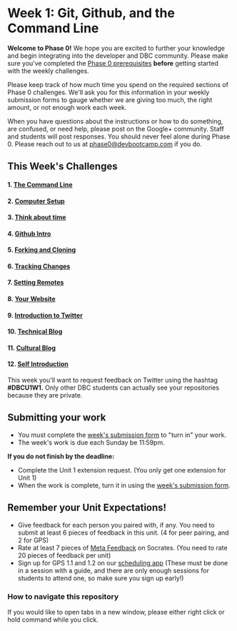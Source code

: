 # Week 1: Git, Github, and the Command Line

**Welcome to Phase 0!** We hope you are excited to further your knowledge and begin integrating into the developer and DBC community. Please make sure you've completed the [Phase 0 prerequisites](https://github.com/Devbootcamp/phase-0-handbook/blob/master/phase-0-prerequisites.md) **before** getting started with the weekly challenges.

Please keep track of how much time you spend on the required sections of Phase 0 challenges. We'll ask you for this information in your weekly submission forms to gauge whether we are giving too much, the right amount, or not enough work each week.

When you have questions about the instructions or how to do something, are confused, or need help, please post on the Google+ community. Staff and students will post responses. You should never feel alone during Phase 0. Please reach out to us at <phase0@devbootcamp.com> if you do.

## This Week's Challenges

#### 1. [The Command Line](1-command-line)
#### 2. [Computer Setup](2-computer-setup)
#### 3. [Think about time](3-think-about-time)
#### 4. [Github Intro](4-github-intro)
#### 5. [Forking and Cloning](5-fork-clone)
#### 6. [Tracking Changes](6-tracking-changes)
#### 7. [Setting Remotes](7-set-remotes)
#### 8. [Your Website](8-new-repo)
#### 9. [Introduction to Twitter](9-twitter-intro.md)
#### 10. [Technical Blog](10-technical-blog.md)
#### 11. [Cultural Blog](11-cultural-blog.md)
#### 12. [Self Introduction](12-self-introduction.md)

This week you'll want to request feedback on Twitter using the hashtag **#DBCU1W1.** Only other DBC students can actually see your repositories because they are private.

## Submitting your work
- You must complete the [week's submission form](http://apply.devbootcamp.com) to "turn in" your work.
- The week's work is due each Sunday be 11:59pm.

**If you do not finish by the deadline:**
- Complete the Unit 1 extension request. (You only get one extension for Unit 1)
- When the work is complete, turn it in using the [week's submission form](http://apply.devbootcamp.com).


## Remember your Unit Expectations!
- Give feedback for each person you paired with, if any. You need to submit at least 6 pieces of feedback in this unit. (4 for peer pairing, and 2 for GPS)
- Rate at least 7 pieces of [Meta Feedback](https://socrates.devbootcamp.com/feedback) on Socrates. (You need to rate 20 pieces of feedback per unit)
- Sign up for GPS 1.1 and 1.2 on our [scheduling app](https://phase0.devbootcamp.com/login) (These must be done in a session with a guide, and there are only enough sessions for students to attend one, so make sure you sign up early!)


### How to navigate this repository
If you would like to open tabs in a new window, please either right click or hold command while you click.